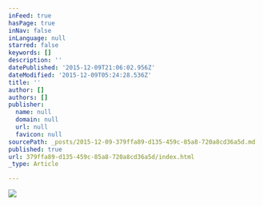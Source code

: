 ```yaml
---
inFeed: true
hasPage: true
inNav: false
inLanguage: null
starred: false
keywords: []
description: ''
datePublished: '2015-12-09T21:06:02.956Z'
dateModified: '2015-12-09T05:24:28.536Z'
title: ''
author: []
authors: []
publisher:
  name: null
  domain: null
  url: null
  favicon: null
sourcePath: _posts/2015-12-09-379ffa89-d135-459c-85a8-720a8cd36a5d.md
published: true
url: 379ffa89-d135-459c-85a8-720a8cd36a5d/index.html
_type: Article

---
```

![](https://the-grid-user-content.s3-us-west-2.amazonaws.com/f1f9100f-c26e-4742-bb99-dbaa34e7489a.jpg)
